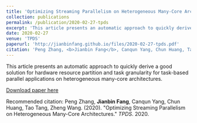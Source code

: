 ```yaml
---
title: 'Optimizing Streaming Parallelism on Heterogeneous Many-Core Architectures'
collection: publications
permalink: /publication/2020-02-27-tpds
excerpt: 'This article presents an automatic approach to quickly derive a good solution for hardware resource partition and task granularity for task-based parallel applications on heterogeneous many-core architectures.'
date: 2020-02-27
venue: 'TPDS'
paperurl: 'http://jianbinfang.github.io/files/2020-02-27-tpds.pdf'
citation: 'Peng Zhang, <b>Jianbin Fang</b>, Canqun Yang, Chun Huang, Tao Tang Zheng Wang. &quot;Optimizing Streaming Parallelism on Heterogeneous Many-Core Architectures.&quot; <i>TPDS</i>. 2012.'
---
```

This article presents an automatic approach to quickly derive a good solution for hardware resource partition and task granularity for task-based parallel applications on heterogeneous many-core architectures.

[Download paper here](http://jianbinfang.github.io/files/2020-02-27-tpds.pdf)

Recommended citation: Peng Zhang, <b>Jianbin Fang</b>, Canqun Yang, Chun Huang, Tao Tang, Zheng Wang. (2020). "Optimizing Streaming Parallelism on Heterogeneous Many-Core Architectures." <i>TPDS</i>. 2020. 
